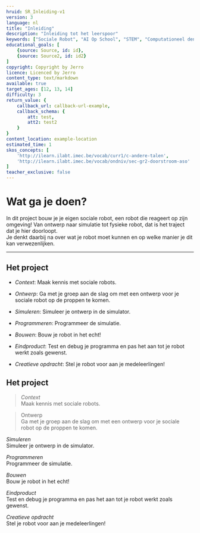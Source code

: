 ```yaml
---
hruid: SR_Inleiding-v1
version: 3
language: nl
title: "Inleiding"
description: "Inleiding tot het leerspoor"
keywords: ["Sociale Robot", "AI Op School", "STEM", "Computationeel denken", "Grafisch programmeren"]
educational_goals: [
    {source: Source, id: id}, 
    {source: Source2, id: id2}
]
copyright: Copyright by Jerro
licence: Licenced by Jerro
content_type: text/markdown
available: true
target_ages: [12, 13, 14]
difficulty: 3
return_value: {
    callback_url: callback-url-example,
    callback_schema: {
        att: test,
        att2: test2
    }
}
content_location: example-location
estimated_time: 1
skos_concepts: [
    'http://ilearn.ilabt.imec.be/vocab/curr1/c-andere-talen', 
    'http://ilearn.ilabt.imec.be/vocab/ondniv/sec-gr2-doorstroom-aso'
]
teacher_exclusive: false
---
```


# Wat ga je doen?

In dit project bouw je je eigen sociale robot, een robot die reageert op zijn omgeving! Van ontwerp naar simulatie tot fysieke robot, dat is het traject dat je hier doorloopt.  
Je denkt daarbij na over wat je robot moet kunnen en op welke manier je dit kan verwezenlijken.

***

## Het project
* *Context*: Maak kennis met sociale robots.

* *Ontwerp*: Ga met je groep aan de slag om met een ontwerp voor je sociale robot op de proppen te komen.
* *Simuleren*: Simuleer je ontwerp in de simulator.
* *Programmeren*: Programmeer de simulatie.
* *Bouwen*: Bouw je robot in het echt!
* *Eindproduct*: Test en debug je programma en pas het aan tot je robot werkt zoals gewenst.

* *Creatieve opdracht*: Stel je robot voor aan je medeleerlingen!

## Het project
> *Context*  
Maak kennis met sociale robots.

> Ontwerp  
Ga met je groep aan de slag om met een ontwerp voor je sociale robot op de proppen te komen.

*Simuleren*  
Simuleer je ontwerp in de simulator.

*Programmeren*  
Programmeer de simulatie.

*Bouwen*  
Bouw je robot in het echt!

*Eindproduct*  
Test en debug je programma en pas het aan tot je robot werkt zoals gewenst.

*Creatieve opdracht*  
Stel je robot voor aan je medeleerlingen!
